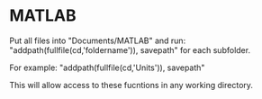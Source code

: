 # MATLAB

Put all files into "Documents/MATLAB" and run: "addpath(fullfile(cd,'foldername')), savepath" for each subfolder.

For example: "addpath(fullfile(cd,'Units')), savepath"

This will allow access to these fucntions in any working directory.